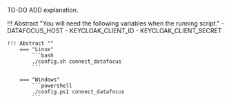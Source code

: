 TO-DO ADD explanation.


!!! Abstract "You will need the following variables when the running script."
    - DATAFOCUS_HOST
    - KEYCLOAK_CLIENT_ID
    - KEYCLOAK_CLIENT_SECRET

    !!! Abstract ""
        === "Linux"
            ```bash
            ./config.sh connect_datafocus
            ```

        === "Windows"
            ```powershell
            ./config.ps1 connect_datafocus
            ```
